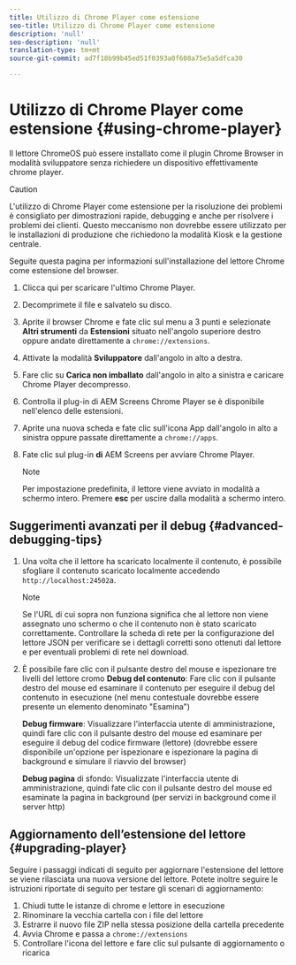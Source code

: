 ```yaml
---
title: Utilizzo di Chrome Player come estensione
seo-title: Utilizzo di Chrome Player come estensione
description: 'null'
seo-description: 'null'
translation-type: tm+mt
source-git-commit: ad7f18b99b45ed51f0393a0f608a75e5a5dfca30

---
```



# Utilizzo di Chrome Player come estensione {#using-chrome-player}

Il lettore ChromeOS può essere installato come il plugin Chrome Browser in modalità sviluppatore senza richiedere un dispositivo effettivamente chrome player.

>[!CAUTION]
>
> L'utilizzo di Chrome Player come estensione per la risoluzione dei problemi è consigliato per dimostrazioni rapide, debugging e anche per risolvere i problemi dei clienti. Questo meccanismo non dovrebbe essere utilizzato per le installazioni di produzione che richiedono la modalità Kiosk e la gestione centrale.

Seguite questa pagina per informazioni sull'installazione del lettore Chrome come estensione del browser.

1. Clicca qui per scaricare l'ultimo Chrome Player.

1. Decomprimete il file e salvatelo su disco.

1. Aprite il browser Chrome e fate clic sul menu a 3 punti e selezionate **Altri strumenti** da **Estensioni** situato nell'angolo superiore destro oppure andate direttamente a `chrome://extensions`.

1. Attivate la modalità **Sviluppatore** dall'angolo in alto a destra.

1. Fare clic su **Carica non imballato** dall'angolo in alto a sinistra e caricare Chrome Player decompresso.

1. Controlla il plug-in di AEM Screens Chrome Player se è disponibile nell'elenco delle estensioni.

1. Aprite una nuova scheda e fate clic sull'icona App dall'angolo in alto a sinistra oppure passate direttamente a `chrome://apps`.

1. Fate clic sul plug-in **di** AEM Screens per avviare Chrome Player.
   >[!NOTE]
   >
   > Per impostazione predefinita, il lettore viene avviato in modalità a schermo intero. Premere **esc** per uscire dalla modalità a schermo intero.


## Suggerimenti avanzati per il debug {#advanced-debugging-tips}

1. Una volta che il lettore ha scaricato localmente il contenuto, è possibile sfogliare il contenuto scaricato localmente accedendo `http://localhost:24502`a.

   >[!NOTE]
   >
   > Se l'URL di cui sopra non funziona significa che al lettore non viene assegnato uno schermo o che il contenuto non è stato scaricato correttamente. Controllare la scheda di rete per la configurazione del lettore JSON per verificare se i dettagli corretti sono ottenuti dal lettore e per eventuali problemi di rete nel download.

1. È possibile fare clic con il pulsante destro del mouse e ispezionare tre livelli del lettore cromo
   **Debug del contenuto**: Fare clic con il pulsante destro del mouse ed esaminare il contenuto per eseguire il debug del contenuto in esecuzione (nel menu contestuale dovrebbe essere presente un elemento denominato "Esamina")

   **Debug firmware**: Visualizzare l'interfaccia utente di amministrazione, quindi fare clic con il pulsante destro del mouse ed esaminare per eseguire il debug del codice firmware (lettore) (dovrebbe essere disponibile un'opzione per ispezionare e ispezionare la pagina di background e simulare il riavvio del browser)

   **Debug pagina** di sfondo: Visualizzate l'interfaccia utente di amministrazione, quindi fate clic con il pulsante destro del mouse ed esaminate la pagina in background (per servizi in background come il server http)

## Aggiornamento dell’estensione del lettore {#upgrading-player}

Seguire i passaggi indicati di seguito per aggiornare l'estensione del lettore se viene rilasciata una nuova versione del lettore. Potete inoltre seguire le istruzioni riportate di seguito per testare gli scenari di aggiornamento:

1. Chiudi tutte le istanze di chrome e lettore in esecuzione
1. Rinominare la vecchia cartella con i file del lettore
1. Estrarre il nuovo file ZIP nella stessa posizione della cartella precedente
1. Avvia Chrome e passa a `chrome://extensions`
1. Controllare l'icona del lettore e fare clic sul pulsante di aggiornamento o ricarica